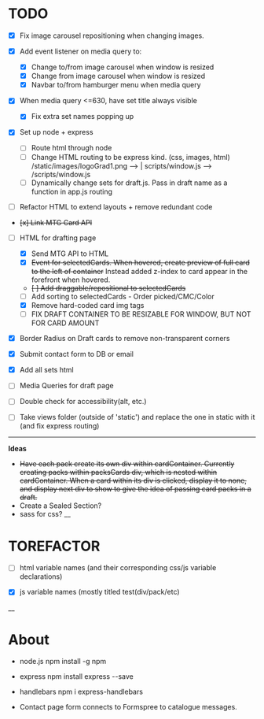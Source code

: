 # TODO

- [x] Fix image carousel repositioning when changing images.

- [x] Add event listener on media query to:
	- [x] Change to/from image carousel when window is resized
	- [x] Change from image carousel when window is resized
	- [x] Navbar to/from hamburger menu when media query

- [x] When media query <=630, have set title always visible
	- [x] Fix extra set names popping up	

- [x] Set up node + express
	- [ ] Route html through node
	- [ ] Change HTML routing to be express kind. (css, images, html) /static/images/logoGrad1.png --> | scripts/window.js --> /scripts/window.js
	- [ ] Dynamically change sets for draft.js. Pass in draft name as a function in app.js routing

- [ ] Refactor HTML to extend layouts + remove redundant code

- ~~[x] Link MTG Card API~~

- [ ] HTML for drafting page
	- [x] Send MTG API to HTML
	- [x] ~~Event for selectedCards. When hovered, create preview of full card to the left of container~~ Instead added z-index to card appear in the forefront when hovered.
	- ~~[ ] Add draggable/repositional to selectedCards~~
	- [ ] Add sorting to selectedCards - Order picked/CMC/Color
	- [x] Remove hard-coded card img tags 
	- [ ] FIX DRAFT CONTAINER TO BE RESIZABLE FOR WINDOW, BUT NOT FOR CARD AMOUNT

- [x] Border Radius on Draft cards to remove non-transparent corners

- [x] Submit contact form to DB or email

- [x] Add all sets html

- [ ] Media Queries for draft page

- [ ] Double check for accessibility(alt, etc.)

- [ ] Take views folder (outside of 'static') and replace the one in static with it (and fix express routing)

___
**Ideas** 

 - ~~Have each pack create its own div within cardContainer. Currently creating packs within packsCards div, which is nested within cardContainer. When a card within its div is clicked, display it to none, and display next div to show to give the idea of passing card packs in a draft.~~
 - Create a Sealed Section?
 - sass for css?
 __

 # TOREFACTOR
 - [ ] html variable names (and their corresponding css/js variable declarations)

 - [x] js variable names (mostly titled test(div/pack/etc)

 __

# About

- node.js npm install -g npm

- express npm install express --save

- handlebars npm i express-handlebars

- Contact page form connects to Formspree to catalogue messages.

